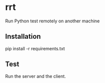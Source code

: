 # rrt
Run Python test remotely on another machine

## Installation
pip install -r requirements.txt
## Test
Run the server and the client.
